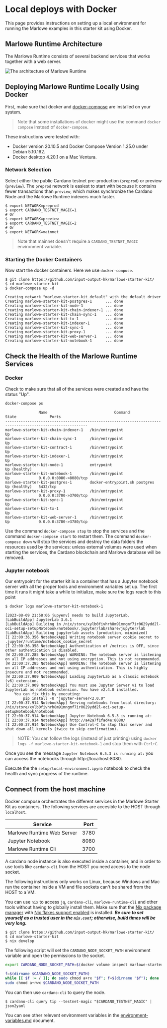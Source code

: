 # Local deploys with Docker

This page provides instructions on setting up a local environment for running the Marlowe examples in this starter kit using Docker.

## Marlowe Runtime Architecture

The Marlowe Runtime consists of several backend services that works together with a web server.

![The architecture of Marlowe Runtime](images/runtime-architecture.png)


## Deploying Marlowe Runtime Locally Using Docker

First, make sure that docker and [docker-compose](https://docs.docker.com/compose/install/) are installed on your system.

> Note that some installations of docker might use the command `docker compose` instead of `docker-compose`.

These instructions were tested with:
- Docker version 20.10.5 and Docker Compose Version 1.25.0 under Debian 5.10.162.
- Docker desktop 4.20.1 on a Mac Ventura.

### Network Selection

Select either the public Cardano testnet pre-production (`preprod`) or preview (`preview`). The `preprod` network is easiest to start with because it contains fewer transactions than `preview`, which makes synchronize the Cardano Node and the Marlowe Runtime indexers much faster.

```console
$ export NETWORK=preprod
$ export CARDANO_TESTNET_MAGIC=1
# Or
$ export NETWORK=preview
$ export CARDANO_TESTNET_MAGIC=2
# Or
$ export NETWORK=mainnet
```

> Note that mainnet doesn't require a `CARDANO_TESTNET_MAGIC` environment variable.

### Starting the Docker Containers

Now start the docker containers. Here we use `docker-compose`.


```console
$ git clone https://github.com/input-output-hk/marlowe-starter-kit/
$ cd marlowe-starter-kit
$ docker-compose up -d
```

```console
Creating network "marlowe-starter-kit_default" with the default driver
Creating marlowe-starter-kit-postgres-1      ... done
Creating marlowe-starter-kit-node-1          ... done
Creating marlowe-starter-kit-chain-indexer-1 ... done
Creating marlowe-starter-kit-chain-sync-1    ... done
Creating marlowe-starter-kit-tx-1            ... done
Creating marlowe-starter-kit-indexer-1       ... done
Creating marlowe-starter-kit-sync-1          ... done
Creating marlowe-starter-kit-proxy-1         ... done
Creating marlowe-starter-kit-web-server-1    ... done
Creating marlowe-starter-kit-notebook-1      ... done
```


## Check the Health of the Marlowe Runtime Services


### Docker

Check to make sure that all of the services were created and have the status "Up".

```bash
docker-compose ps
```

```console
               Name                              Command                 State               Ports
-----------------------------------------------------------------------------------------------------------
marlowe-starter-kit-chain-indexer-1   /bin/entrypoint                 Up
marlowe-starter-kit-chain-sync-1      /bin/entrypoint                 Up
marlowe-starter-kit-contract-1        /bin/entrypoint                 Up
marlowe-starter-kit-indexer-1         /bin/entrypoint                 Up
marlowe-starter-kit-node-1            entrypoint                      Up (healthy)
marlowe-starter-kit-notebook-1        /bin/entrypoint                 Up             0.0.0.0:8080->8080/tcp
marlowe-starter-kit-postgres-1        docker-entrypoint.sh postgres   Up (healthy)   5432/tcp
marlowe-starter-kit-proxy-1           /bin/entrypoint                 Up             0.0.0.0:3700->3700/tcp
marlowe-starter-kit-sync-1            /bin/entrypoint                 Up
marlowe-starter-kit-tx-1              /bin/entrypoint                 Up
marlowe-starter-kit-web-server-1      /bin/entrypoint                 Up             0.0.0.0:3780->3780/tcp
```

Use the command `docker-compose stop` to stop the services and the command `docker-compose start` to restart them. The command `docker-compose down` will stop the services and destroy the data folders the resources used by the services: unless external volumes were used when starting the services, the Cardano blockchain and Marlowe database will be removed.


### Jupyter notebook

Our entrypoint for the starter kit is a container that has a Jupyter notebook server with all the proper tools and environment variables set up. The first time it runs it might take a while to initialize, make sure the logs reach to this point

```bash
$ docker logs marlowe-starter-kit-notebook-1
```

```console
[2023-08-09 21:58:06 jupyenv] needs to build JupyterLab.
[LabBuildApp] JupyterLab 3.6.1
[LabBuildApp] Building in /nix/store/xylb0fivhrh8m91mngmf7ir0629ydd2l-oci-setup-setupNotebook/notebook/.jupyter/lab/share/jupyter/lab
[LabBuildApp] Building jupyterlab assets (production, minimized)
[I 22:00:36.356 NotebookApp] Writing notebook server cookie secret to .jupyter/runtime/notebook_cookie_secret
[I 22:00:36.358 NotebookApp] Authentication of /metrics is OFF, since other authentication is disabled.
[W 22:00:37.285 NotebookApp] WARNING: The notebook server is listening on all IP addresses and not using encryption. This is not recommended.
[W 22:00:37.285 NotebookApp] WARNING: The notebook server is listening on all IP addresses and not using authentication. This is highly insecure and not recommended.
[W 22:00:37.909 NotebookApp] Loading JupyterLab as a classic notebook (v6) extension.
[C 22:00:37.909 NotebookApp] You must use Jupyter Server v1 to load JupyterLab as notebook extension. You have v2.4.0 installed.
    You can fix this by executing:
        pip install -U "jupyter-server<2.0.0"
[I 22:00:37.914 NotebookApp] Serving notebooks from local directory: /nix/store/xylb0fivhrh8m91mngmf7ir0629ydd2l-oci-setup-setupNotebook/notebook
[I 22:00:37.914 NotebookApp] Jupyter Notebook 6.5.3 is running at:
[I 22:00:37.914 NotebookApp] http://a42a7f1fad4e:8080/
[I 22:00:37.914 NotebookApp] Use Control-C to stop this server and shut down all kernels (twice to skip confirmation).
```

> NOTE: You can follow the logs (instead of just printing) using `docker logs -f marlowe-starter-kit-notebook-1` and stop them with `Ctrl+C`.

Once you see the message `Jupyter Notebook 6.5.3 is running at:` you can access the notebooks through http://localhost:8080.

Execute the the `setup/local-environment.ipynb` notebook to check the health and sync progress of the runtime.


## Connect from the host machine

Docker compose orchestrates the different services in the Marlowe Starter Kit as containers. The following services are accesible to the HOST through `localhost`.

| Service | Port |
| --- | --- |
| Marlowe Runtime Web Server | 3780 |
| Jupyter Notebook | 8080 |
| Marlowe Runtime Cli | 3700 |

A cardano node instance is also executed inside a container, and in order to use tools like `cardano-cli` from the HOST you need access to the node socket.

The following instructions only works on Linux, because Windows and Mac run the container inside a VM and file sockets can't be shared from the HOST to a VM.

You can use `nix` to access `jq`, `cardano-cli`, `marlowe-runtime-cli` and other tools without having to globally install them. Make sure that the [Nix package manager](https://nix.dev/tutorials/install-nix) with [Nix flakes support enabled](https://nixos.wiki/wiki/Flakes#Enable_flakes) is installed. ***Be sure to set yourself as a trusted user in the `nix.conf`; otherwise, build times will be very long.***

```console
$ git clone https://github.com/input-output-hk/marlowe-starter-kit/
$ cd marlowe-starter-kit
$ nix develop
```

The following script will set the `CARDANO_NODE_SOCKET_PATH` environment variable and open the permissions to the socket.

```bash
export CARDANO_NODE_SOCKET_PATH=$(docker volume inspect marlowe-starter-kit_shared | jq -r '.[0].Mountpoint')/node.socket

f=$(dirname $CARDANO_NODE_SOCKET_PATH)
while [[ $f != / ]]; do sudo chmod a+rx "$f"; f=$(dirname "$f"); done
sudo chmod a+rwx $CARDANO_NODE_SOCKET_PATH
```

You can then use `cardano-cli` to query the node.


```console
$ cardano-cli query tip --testnet-magic "$CARDANO_TESTNET_MAGIC" | json2yaml
```

You can see other relevent environment variables in the [environment-variables.md](./environment-variables.md) document.